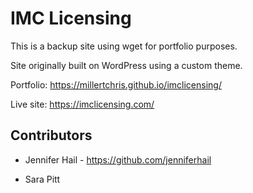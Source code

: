 # IMC Licensing

This is a backup site using wget for portfolio purposes.

Site originally built on WordPress using a custom theme.

Portfolio: https://millertchris.github.io/imclicensing/

Live site: https://imclicensing.com/


## Contributors

* Jennifer Hail - https://github.com/jenniferhail

* Sara Pitt
